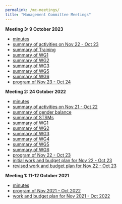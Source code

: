 ```yaml
---
permalink: /mc-meetings/
title: "Management Committee Meetings"
---
```


**Meeting 3: 9 October 2023**

- [minutes](MC/meeting3/minutes.pdf)
- [summary of activities on Nov 22 - Oct 23](MC/meeting3/summary.pdf)
- [summary of Training](MC/meeting3/training.pdf)
- [summary of WG1](MC/meeting3/wg1.md)
- [summary of WG2](MC/meeting3/wg2.pdf)
- [summary of WG3](MC/meeting3/wg3.pdf)
- [summary of WG5](MC/meeting3/wg5.pdf)
- [summary of WG6](MC/meeting3/wg6.pdf)
- [program of Nov 23 - Oct 24](MC/meeting3/plan.pdf)
<!-- [work and budget plan for Nov 22 - Oct 23](MC/meeting2/WBP-AGA-CA20111-3_16455.pdf)-->

**Meeting 2: 24 October 2022**

- [minutes](MC/meeting2/minutes.pdf)
- [summary of activities on Nov 21 - Oct 22](MC/meeting2/summary.pdf)
- [summary of gender balance](MC/meeting2/gender-balance.pdf)
- [summary of STSMs](MC/meeting2/stsm.pdf)
- [summary of WG1](../mc-meeting2-wg1)
- [summary of WG2](MC/meeting2/wg2.pdf)
- [summary of WG3](MC/meeting2/wg3.pdf)
- [summary of WG4](MC/meeting2/wg4.pdf)
- [summary of WG5](MC/meeting2/wg5.pdf)
- [summary of WG6](MC/meeting2/wg6.pdf)
- [program of Nov 22 - Oct 23](MC/meeting2/plan.pdf)
- [initial work and budget plan for Nov 22 - Oct 23](MC/meeting2/WBP-AGA-CA20111-2_14841.pdf)
- [revised work and budget plan for Nov 22 - Oct 23](MC/meeting2/WBP-AGA-CA20111-2_15839.pdf)

**Meeting 1: 11-12 October 2021**

- [minutes](MC/meeting1/minutes.pdf)
- [program of Nov 2021 - Oct 2022](/work-plan-1)
- [work and budget plan for Nov 2021 - Oct 2022](MC/meeting1/WBP-AGA-CA20111-1_14049.pdf)
